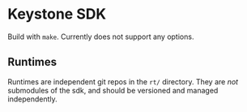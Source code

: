 # Keystone SDK

Build with `make`. Currently does not support any options.

## Runtimes

Runtimes are independent git repos in the ``rt/`` directory. They are
_not_ submodules of the sdk, and should be versioned and managed
independently.
